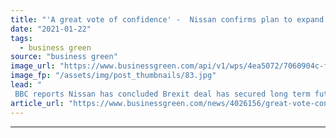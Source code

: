 ```yaml
---
title: "'A great vote of confidence' -  Nissan confirms plan to expand UK electric vehicle manufacturing"
date: "2021-01-22"
tags: 
  - business green
source: "business green"
image_url: "https://www.businessgreen.com/api/v1/wps/4ea5072/7060904c-f40a-450d-a6bc-81225c6a07e6/1/nissan-leaf-production-185x114.jpg"
image_fp: "/assets/img/post_thumbnails/83.jpg"
lead: "
 BBC reports Nissan has concluded Brexit deal has secured long term future for Sunderland factory ..."
article_url: "https://www.businessgreen.com/news/4026156/great-vote-confidence-nissan-confirms-plan-expand-uk-electric-vehicle-manufacturing"
---
```


---

